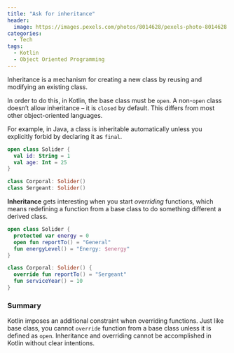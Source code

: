 ```yaml
---
title: "Ask for inheritance"
header:
  image: https://images.pexels.com/photos/8014628/pexels-photo-8014628.jpeg?auto=compress
categories:
  - Tech
tags:
  - Kotlin
  - Object Oriented Programming
---
```


Inheritance is a mechanism for creating a new class by reusing and modifying an existing class.

In order to do this, in Kotlin, the base class must be `open`. A non-`open` class doesn’t allow inheritance – it is `closed` by default. This differs from most other object-oriented languages.

For example, in Java, a class is inheritable automatically unless you explicitly forbid by declaring it as `final`.

```kotlin
open class Solider {
  val id: String = 1
  val age: Int = 25
}

class Corporal: Solider()
class Sergeant: Solider()
```

**Inheritance** gets interesting when you start _overriding_ functions, which means redefining a function from a base class to do something different a derived class.

```kotlin
open class Solider {
  protected var energy = 0
  open fun reportTo() = "General"
  fun energyLevel() = "Energy: $energy"
}

class Corporal: Solider() {
  override fun reportTo() = "Sergeant"
  fun serviceYear() = 10
}
```

### Summary

Kotlin imposes an additional constraint when overriding functions. Just like base class, you cannot `override` function from a base class unless it is defined as `open`. Inheritance and overriding cannot be accomplished in Kotlin without clear intentions.
